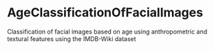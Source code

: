 # AgeClassificationOfFacialImages
Classification of facial images based on age using anthropometric and textural features using the IMDB-Wiki dataset
